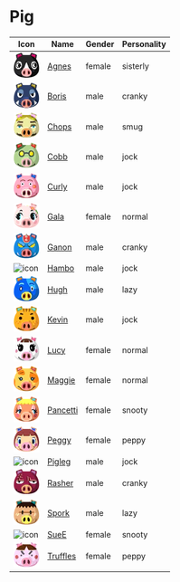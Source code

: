 # Pig

|Icon|Name|Gender|Personality|
|---|---|---|---|
|![icon](./agnes/icon.png)|[Agnes](./agnes)|female|sisterly|
|![icon](./boris/icon.png)|[Boris](./boris)|male|cranky|
|![icon](./chops/icon.png)|[Chops](./chops)|male|smug|
|![icon](./cobb/icon.png)|[Cobb](./cobb)|male|jock|
|![icon](./curly/icon.png)|[Curly](./curly)|male|jock|
|![icon](./gala/icon.png)|[Gala](./gala)|female|normal|
|![icon](./ganon/icon.png)|[Ganon](./ganon)|male|cranky|
|![icon](./hambo/icon.png)|[Hambo](./hambo)|male|jock|
|![icon](./hugh/icon.png)|[Hugh](./hugh)|male|lazy|
|![icon](./kevin/icon.png)|[Kevin](./kevin)|male|jock|
|![icon](./lucy/icon.png)|[Lucy](./lucy)|female|normal|
|![icon](./maggie/icon.png)|[Maggie](./maggie)|female|normal|
|![icon](./pancetti/icon.png)|[Pancetti](./pancetti)|female|snooty|
|![icon](./peggy/icon.png)|[Peggy](./peggy)|female|peppy|
|![icon](./pigleg/icon.png)|[Pigleg](./pigleg)|male|jock|
|![icon](./rasher/icon.png)|[Rasher](./rasher)|male|cranky|
|![icon](./spork/icon.png)|[Spork](./spork)|male|lazy|
|![icon](./suee/icon.png)|[SueE](./suee)|female|snooty|
|![icon](./truffles/icon.png)|[Truffles](./truffles)|female|peppy|
